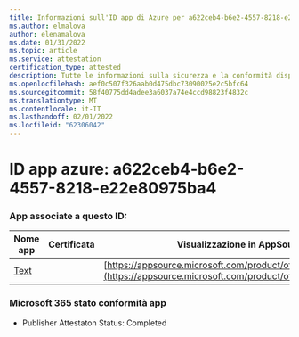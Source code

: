 ```yaml
---
title: Informazioni sull'ID app di Azure per a622ceb4-b6e2-4557-8218-e22e80975ba4
ms.author: elmalova
author: elenamalova
ms.date: 01/31/2022
ms.topic: article
ms.service: attestation
certification_type: attested
description: Tutte le informazioni sulla sicurezza e la conformità disponibili per a622ceb4-b6e2-4557-8218-e22e80975ba4.
ms.openlocfilehash: aef0c507f326aab0d475dbc73090025e2c5bfc64
ms.sourcegitcommit: 58f40775dd4adee3a6037a74e4ccd98823f4832c
ms.translationtype: MT
ms.contentlocale: it-IT
ms.lasthandoff: 02/01/2022
ms.locfileid: "62306042"
---
```

# <a name="azure-app-id-a622ceb4-b6e2-4557-8218-e22e80975ba4"></a>ID app azure: a622ceb4-b6e2-4557-8218-e22e80975ba4


### <a name="apps-associated-with-this-id"></a>App associate a questo ID:
| **Nome app** | **Certificata** | **Visualizzazione in AppSource** |
|--------------|---------------|-----------------------|
| [Text](https://docs.microsoft.com/microsoft-365-app-certification/forward/WA200000383) |  | [https://appsource.microsoft.com/product/office/WA200000383](https://appsource.microsoft.com/product/office/WA200000383) |

### <a name="microsoft-365-app-compliance-status"></a>Microsoft 365 stato conformità app
- Publisher Attestaton Status: Completed
